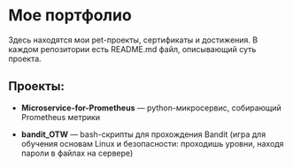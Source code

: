 # Мое портфолио 
 
Здесь находятся мои pet-проекты, сертификаты и достижения. В каждом репозитории есть README.md файл, описывающий суть проекта.

## Проекты: 
- **Microservice-for-Prometheus** — python-микросервис, собирающий Prometheus метрики
  
- **bandit_OTW** — bash-скрипты для прохождения Bandit (игра для обучения основам Linux и безопасности: проходишь уровни, находя пароли в файлах на сервере)
  
